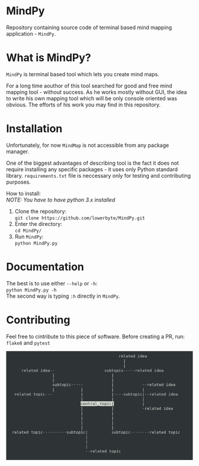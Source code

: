 # MindPy
Repository containing source code of terminal based mind mapping application - `MindPy`.

# What is MindPy?
`MindPy` is terminal based tool which lets you create mind maps.

For a long time aouthor of this tool searched for good and free mind mapping tool - without success. As he works mostly without GUI, the idea to write his own mapping tool which will be only console oriented was obvious. The efforts of his work you may find in this repository.

# Installation
Unfortunately, for now `MindMap` is not accessible from any package manager.

One of the biggest advantages of describing tool is the fact it does not require installing any specific packages - it uses only Python standard library.
`requirements.txt` file is neccessary only for testing and contributing purposes.

How to install:  
_NOTE: You have to have python 3.x installed_
1. Clone the repository:  
`git clone https://github.com/lowerbyte/MindPy.git`
2. Enter the directory:  
`cd MindPy/`
3. Run `MindPy`:  
`python MindPy.py`

# Documentation
The best is to use either `--help` or `-h`:  
`python MindPy.py -h`  
The second way is typing `:h` directly in `MindPy`.

# Contributing
Feel free to cintribute to this piece of software.
Before creating a PR, run:  
`flake8` and `pytest`

![pic](/blob/readme_pic.png)